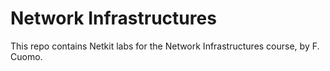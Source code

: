 # Network Infrastructures

This repo contains Netkit labs for the Network Infrastructures course, by F. Cuomo.
